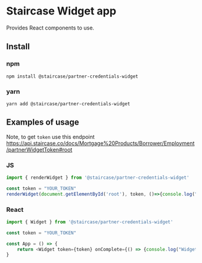 # Staircase Widget app
Provides React components to use.

## Install

### npm 

```npm install @staircase/partner-credentials-widget```

### yarn 

```yarn add @staircase/partner-credentials-widget```


## Examples of usage

Note, to get `token` use this endpoint https://api.staircase.co/docs/Mortgage%20Products/Borrower/Employment/partnerWidgetToken#root

### JS
```js
import { renderWidget } from '@staircase/partner-credentials-widget'

const token = "YOUR_TOKEN"
renderWidget(document.getElementById('root'), token, ()=>{console.log("Widget worked"), ()=>{console.log("Widget Error")}})
```

### React
```js
import { Widget } from '@staircase/partner-credentials-widget'

const token = "YOUR_TOKEN"

const App = () => {
    return <Widget token={token} onComplete={() => {console.log("Widget worked")} onError={()=>{}}}/>
}
```
